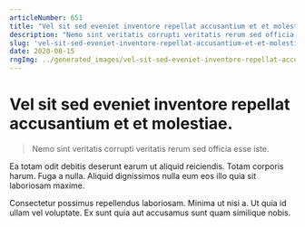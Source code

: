 ```yaml
---
articleNumber: 651
title: "Vel sit sed eveniet inventore repellat accusantium et et molestiae."
description: "Nemo sint veritatis corrupti veritatis rerum sed officia esse iste."
slug: 'vel-sit-sed-eveniet-inventore-repellat-accusantium-et-et-molestiae.'
date: 2020-08-15
rngImg: ../generated_images/vel-sit-sed-eveniet-inventore-repellat-accusantium-et-et-molestiae..jpg
---
```


# Vel sit sed eveniet inventore repellat accusantium et et molestiae.

> Nemo sint veritatis corrupti veritatis rerum sed officia esse iste.

Ea totam odit debitis deserunt earum ut aliquid reiciendis. Totam corporis harum. Fuga a nulla. Aliquid dignissimos nulla eum eos illo quia sit laboriosam maxime.
 Consectetur possimus repellendus laboriosam. Minima ut nisi a. Ut quia id ullam vel voluptate. Ex sunt quia aut accusamus sunt quam similique nobis.
